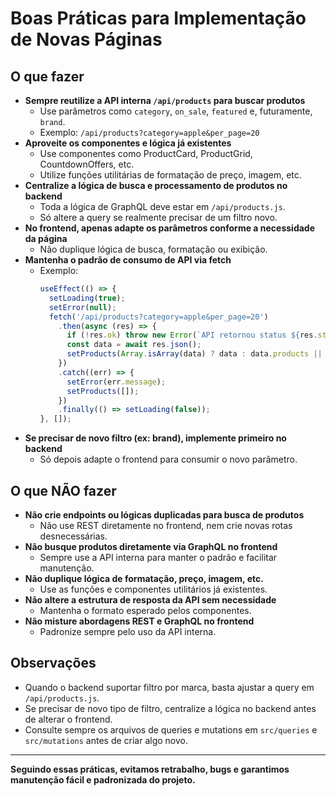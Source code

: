 # Boas Práticas para Implementação de Novas Páginas

## O que fazer

- **Sempre reutilize a API interna `/api/products` para buscar produtos**
  - Use parâmetros como `category`, `on_sale`, `featured` e, futuramente, `brand`.
  - Exemplo: `/api/products?category=apple&per_page=20`
- **Aproveite os componentes e lógica já existentes**
  - Use componentes como ProductCard, ProductGrid, CountdownOffers, etc.
  - Utilize funções utilitárias de formatação de preço, imagem, etc.
- **Centralize a lógica de busca e processamento de produtos no backend**
  - Toda a lógica de GraphQL deve estar em `/api/products.js`.
  - Só altere a query se realmente precisar de um filtro novo.
- **No frontend, apenas adapte os parâmetros conforme a necessidade da página**
  - Não duplique lógica de busca, formatação ou exibição.
- **Mantenha o padrão de consumo de API via fetch**
  - Exemplo:
    ```js
    useEffect(() => {
      setLoading(true);
      setError(null);
      fetch('/api/products?category=apple&per_page=20')
        .then(async (res) => {
          if (!res.ok) throw new Error(`API retornou status ${res.status}`);
          const data = await res.json();
          setProducts(Array.isArray(data) ? data : data.products || []);
        })
        .catch((err) => {
          setError(err.message);
          setProducts([]);
        })
        .finally(() => setLoading(false));
    }, []);
    ```
- **Se precisar de novo filtro (ex: brand), implemente primeiro no backend**
  - Só depois adapte o frontend para consumir o novo parâmetro.

## O que NÃO fazer

- **Não crie endpoints ou lógicas duplicadas para busca de produtos**
  - Não use REST diretamente no frontend, nem crie novas rotas desnecessárias.
- **Não busque produtos diretamente via GraphQL no frontend**
  - Sempre use a API interna para manter o padrão e facilitar manutenção.
- **Não duplique lógica de formatação, preço, imagem, etc.**
  - Use as funções e componentes utilitários já existentes.
- **Não altere a estrutura de resposta da API sem necessidade**
  - Mantenha o formato esperado pelos componentes.
- **Não misture abordagens REST e GraphQL no frontend**
  - Padronize sempre pelo uso da API interna.

## Observações

- Quando o backend suportar filtro por marca, basta ajustar a query em `/api/products.js`.
- Se precisar de novo tipo de filtro, centralize a lógica no backend antes de alterar o frontend.
- Consulte sempre os arquivos de queries e mutations em `src/queries` e `src/mutations` antes de criar algo novo.

---

**Seguindo essas práticas, evitamos retrabalho, bugs e garantimos manutenção fácil e padronizada do projeto.**
